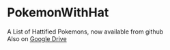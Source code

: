 # PokemonWithHat
A List of Hattified Pokemons, now available from github  
Also on [Google Drive](https://drive.google.com/drive/u/2/folders/1proETQv6K1Wpg_7im79CCuSolq0383N6)
